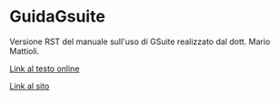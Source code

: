 # GuidaGsuite
Versione RST del manuale sull'uso di GSuite realizzato dal dott. Mario Mattioli.

[Link al testo online](https://readthedocs.org/projects/guida-gsuite/)

[Link al sito](https://www.mariomattioli.it/2017/02/26/aggiornata-la-guida-g-suite-for-education) 
